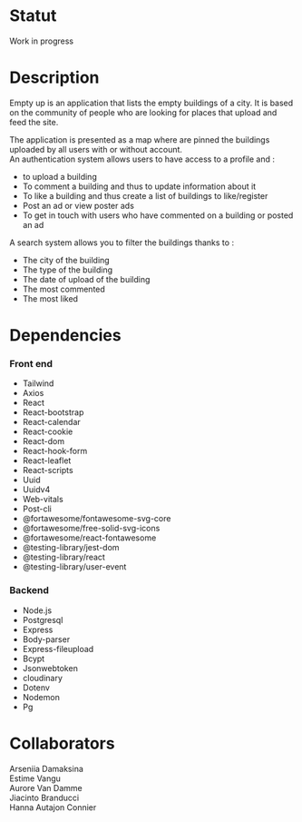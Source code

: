 # Statut 
Work in progress 

# Description 
Empty up is an application that lists the empty buildings of a city. It is based on the community of people who are looking for places that upload and feed the site.  

The application is presented as a map where are pinned the buildings uploaded by all users with or without account.   
An authentication system allows users to have access to a profile and :
- to upload a building
- To comment a building and thus to update information about it
- To like a building and thus create a list of buildings to like/register
- Post an ad or view poster ads
- To get in touch with users who have commented on a building or posted an ad 

A search system allows you to filter the buildings thanks to : 
- The city of the building
- The type of the building
- The date of upload of the building 
- The most commented
- The most liked 

# Dependencies
### Front end
- Tailwind
- Axios
- React 
- React-bootstrap
- React-calendar
- React-cookie
- React-dom
- React-hook-form
- React-leaflet
- React-scripts
- Uuid
- Uuidv4
- Web-vitals
- Post-cli
- @fortawesome/fontawesome-svg-core
- @fortawesome/free-solid-svg-icons
- @fortawesome/react-fontawesome
- @testing-library/jest-dom
- @testing-library/react
- @testing-library/user-event
### Backend
- Node.js
- Postgresql
- Express
- Body-parser
- Express-fileupload
- Bcypt
- Jsonwebtoken
- cloudinary
- Dotenv
- Nodemon
- Pg

# Collaborators
Arseniia Damaksina   
Estime Vangu  
Aurore Van Damme  
Jiacinto Branducci  
Hanna Autajon Connier   
